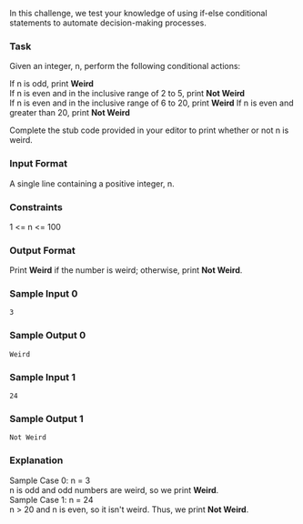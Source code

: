 In this challenge, we test your knowledge of using if-else conditional statements to automate decision-making processes.

### Task

Given an integer, n, perform the following conditional actions:

If n is odd, print **Weird**  
If n is even and in the inclusive range of 2 to 5, print **Not Weird**  
If n is even and in the inclusive range of 6 to 20, print **Weird**
If n is even and greater than 20, print **Not Weird**

Complete the stub code provided in your editor to print whether or not n is weird.

### Input Format

A single line containing a positive integer, n.

### Constraints

1 <= n <= 100

### Output Format

Print **Weird** if the number is weird; otherwise, print **Not Weird**.

### Sample Input 0

`3`

### Sample Output 0

`Weird`

### Sample Input 1

`24`

### Sample Output 1

`Not Weird`

### Explanation

Sample Case 0: n = 3  
n is odd and odd numbers are weird, so we print **Weird**.  
Sample Case 1: n = 24  
n > 20 and n is even, so it isn't weird. Thus, we print **Not Weird**.
